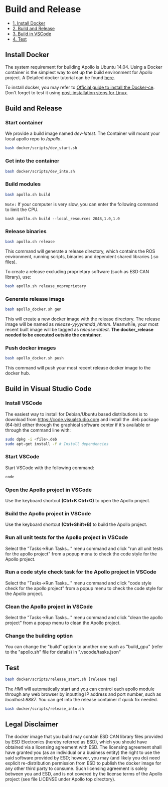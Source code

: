 Build and Release
==========================

* [1. Install Docker](#docker)
* [2. Build and Release](#build_release)
* [3. Build in VSCode](#build_in_vscode)
* [4. Test](#test)

## <span id="docker">Install Docker</span>
The system requirement for building Apollo is Ubuntu 14.04. Using a Docker container is the simplest way to set up the build environment for Apollo project. A Detailed docker tutorial can be found [here](https://docs.docker.com/).

To install docker, you may refer to
[Official guide to install the Docker-ce](https://docs.docker.com/install/linux/docker-ce/ubuntu).
Don't forget to test it using 
[post-installation steps for Linux](https://docs.docker.com/install/linux/linux-postinstall).

## <span id="build_release">Build and Release</span>
### Start container
We provide a build image named *dev-latest*. The Container will mount your local apollo repo to */apollo*.
```bash
bash docker/scripts/dev_start.sh
```
### Get into the container
```bash
bash docker/scripts/dev_into.sh
```
### Build modules
```bash
bash apollo.sh build
```
`Note:` If your computer is very slow, you can enter the following command to limit the CPU.

```
bash apollo.sh build --local_resources 2048,1.0,1.0
```

### Release binaries

```bash
bash apollo.sh release
```
This command will generate a release directory, which contains the ROS environment, running scripts, binaries and dependent shared libraries (.so files).

To create a release excluding proprietary software (such as ESD CAN library), use:
```bash
bash apollo.sh release_noproprietary
```
### Generate release image
```bash
bash apollo_docker.sh gen
```
This will create a new docker image with the release directory. The release image will be named as *release-yyyymmdd_hhmm*. Meanwhile, your most recent built image will be tagged as *release-latest*. **The docker_release needed to be executed outside the container.**
### Push docker images
```bash
bash apollo_docker.sh push
```
This command will push your most recent release docker image to the docker hub.

## <span id="build_in_vscode">Build in Visual Studio Code</span>
### Install VSCode
The easiest way to install for Debian/Ubuntu based distributions is to download from  https://code.visualstudio.com and install the .deb package (64-bit) either through the graphical software center if it's available or through the command line with:
```bash
sudo dpkg -i <file>.deb
sudo apt-get install -f # Install dependencies
```
### Start VSCode
Start VSCode with the following command: 
```bash
code
```
### Open the Apollo project in VSCode
Use the keyboard shortcut **(Ctrl+K Ctrl+O)** to open the Apollo project. 
### Build the Apollo project in VSCode
Use the keyboard shortcut **(Ctrl+Shift+B)** to build the Apollo project. 
### Run all unit tests for the Apollo project in VSCode
Select the "Tasks->Run Tasks..." menu command and click "run all unit tests for the apollo project" from a popup menu to check the code style for the Apollo project. 
### Run a code style check task for the Apollo project in VSCode
Select the "Tasks->Run Tasks..." menu command and click "code style check for the apollo project" from a popup menu to check the code style for the Apollo project. 
### Clean the Apollo project in VSCode
Select the "Tasks->Run Tasks..." menu command and click "clean the apollo project" from a popup menu to clean the Apollo project. 
### Change the building option
 You can change the "build" option to another one such as "build_gpu" (refer to the "apollo.sh" file for details) in ".vscode/tasks.json"

## <span id="test">Test</span>
```bash
bash docker/scripts/release_start.sh [release tag]
```
The *HMI* will automatically start and you can control each apollo module through any web browser by inputting IP address and port number, such as *localhost:8887*. You can get into the release container if quick fix needed.
```bash
bash docker/scripts/release_into.sh
```

## Legal Disclaimer
The docker image that you build may contain ESD CAN library files provided by ESD Electronics (hereby referred as ESD), which you should have obtained via a licensing agreement with ESD. The licensing agreement shall have granted you (as an individual or a business entity) the right to use the said software provided by ESD; however, you may (and likely you do) need explicit re-distribution permission from ESD to publish the docker image for any other third party to consume. Such licensing agreement is solely between you and ESD, and is not covered by the license terms of the Apollo project (see file LICENSE under Apollo top directory).
